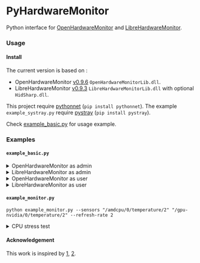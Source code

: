 # PyHardwareMonitor
Python interface for [OpenHardwareMonitor](https://github.com/openhardwaremonitor/openhardwaremonitor) and [LibreHardwareMonitor](https://github.com/LibreHardwareMonitor/LibreHardwareMonitor).


### Usage
#### Install
The current version is based on :
* OpenHardwareMonitor [v0.9.6](https://openhardwaremonitor.org/files/openhardwaremonitor-v0.9.6.zip) `OpenHardwareMonitorLib.dll`.
* LibreHardwareMonitor [v0.9.3](https://github.com/LibreHardwareMonitor/LibreHardwareMonitor/releases/download/v0.9.3/LibreHardwareMonitor-net472.zip) `LibreHardwareMonitorLib.dll` with optional `HidSharp.dll`.

This project require [pythonnet](https://github.com/pythonnet/pythonnet) (`pip install pythonnet`).
The example `example_systray.py` require [pystray](https://github.com/moses-palmer/pystray) (`pip install pystray`).

Check [example_basic.py](example_basic.py) for usage example.


### Examples
#### `example_basic.py`

<details>
<summary>OpenHardwareMonitor as admin</summary>

```
{
  "OpenHardwareMonitor.Hardware.CPU.AMD17CPU": {
    "/amdcpu/0/temperature/0": 39.25,
    "/amdcpu/0/temperature/4": 41.0
  },
  "OpenHardwareMonitor.Hardware.Nvidia.NvidiaGPU": {
    "/nvidiagpu/0/temperature/0": 24.0
  }
}
```

</details>
<details>
<summary>LibreHardwareMonitor as admin</summary>

```
{
  "LibreHardwareMonitor.Hardware.Cpu.Amd17Cpu": {
    "/amdcpu/0/temperature/2": 39.75000762939453,
    "/amdcpu/0/temperature/4": 35.75,
    "/amdcpu/0/temperature/3": 33.05620193481445
  },
  "LibreHardwareMonitor.Hardware.Gpu.NvidiaGpu": {
    "/gpu-nvidia/0/temperature/0": 24.0,
    "/gpu-nvidia/0/temperature/2": 35.375,
    "/gpu-nvidia/0/temperature/3": 34.125
  }
}
```

</details>
<details>
<summary>OpenHardwareMonitor as user</summary>

```
{
  "OpenHardwareMonitor.Hardware.CPU.AMD17CPU": {},
  "OpenHardwareMonitor.Hardware.Nvidia.NvidiaGPU": {
    "/nvidiagpu/0/temperature/0": 24.0
  }
}
```

</details>
<details>
<summary>LibreHardwareMonitor as user</summary>

```
{
  "LibreHardwareMonitor.Hardware.Cpu.Amd17Cpu": {
    "/amdcpu/0/temperature/2": 0.0
  },
  "LibreHardwareMonitor.Hardware.Gpu.NvidiaGpu": {
    "/gpu-nvidia/0/temperature/0": 24.0,
    "/gpu-nvidia/0/temperature/2": 35.34375,
    "/gpu-nvidia/0/temperature/3": 34.5625
  }
}
```

</details>


#### `example_monitor.py`
`python example_monitor.py --sensors "/amdcpu/0/temperature/2" "/gpu-nvidia/0/temperature/2" --refresh-rate 2`

<details>
<summary>CPU stress test</summary>

```
/amdcpu/0/temperature/2         : 45.0
/gpu-nvidia/0/temperature/2     : 35.59
/amdcpu/0/temperature/2         : 44.75
/gpu-nvidia/0/temperature/2     : 36.75
/amdcpu/0/temperature/2         : 68.88
/gpu-nvidia/0/temperature/2     : 36.0
/amdcpu/0/temperature/2         : 79.88
/gpu-nvidia/0/temperature/2     : 35.62
/amdcpu/0/temperature/2         : 84.12
/gpu-nvidia/0/temperature/2     : 35.78
/amdcpu/0/temperature/2         : 86.12
/gpu-nvidia/0/temperature/2     : 35.59
/amdcpu/0/temperature/2         : 87.25
/gpu-nvidia/0/temperature/2     : 35.62
/amdcpu/0/temperature/2         : 87.75
/gpu-nvidia/0/temperature/2     : 35.75
/amdcpu/0/temperature/2         : 88.38
/gpu-nvidia/0/temperature/2     : 36.91
/amdcpu/0/temperature/2         : 89.25
/gpu-nvidia/0/temperature/2     : 35.88
/amdcpu/0/temperature/2         : 89.75
/gpu-nvidia/0/temperature/2     : 35.53
/amdcpu/0/temperature/2         : 90.25
/gpu-nvidia/0/temperature/2     : 35.59
/amdcpu/0/temperature/2         : 90.5
/gpu-nvidia/0/temperature/2     : 35.47
/amdcpu/0/temperature/2         : 90.75
/gpu-nvidia/0/temperature/2     : 35.5
/amdcpu/0/temperature/2         : 91.0
/gpu-nvidia/0/temperature/2     : 35.53
/amdcpu/0/temperature/2         : 91.38
/gpu-nvidia/0/temperature/2     : 35.41
/amdcpu/0/temperature/2         : 89.0
/gpu-nvidia/0/temperature/2     : 35.5
/amdcpu/0/temperature/2         : 83.25
/gpu-nvidia/0/temperature/2     : 36.88
/amdcpu/0/temperature/2         : 78.5
/gpu-nvidia/0/temperature/2     : 36.88
/amdcpu/0/temperature/2         : 74.13
/gpu-nvidia/0/temperature/2     : 35.59
```

</details>

#### Acknowledgement
This work is inspired by [1](https://stackoverflow.com/a/62936850), [2](https://stackoverflow.com/a/49909330).
